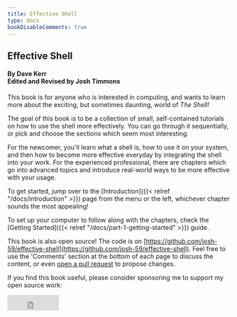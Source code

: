 ```yaml
---
title: Effective Shell
type: docs
bookDisableComments: true
---
```


## Effective Shell
#### By Dave Kerr <br>Edited and Revised by Josh Timmons

This book is for anyone who is interested in computing, and wants to learn more about the exciting, but sometimes daunting, world of _The Shell!_

The goal of this book is to be a collection of small, self-contained tutorials on how to use the shell more effectively.
You can go through it sequentially, or pick and choose the sections which seem most interesting.

For the newcomer, you'll learn what a shell is, how to use it on your system, and then how to become more effective everyday by integrating the shell into your work.
For the experienced professional, there are chapters which go into advanced topics and introduce real-world ways to be more effective with your usage.

To get started, jump over to the [Introduction]({{< relref "/docs/introduction" >}}) page from the menu or the left, whichever chapter sounds the most appealing!

To set up your computer to follow along with the chapters, check the [Getting Started]({{< relref "/docs/part-1-getting-started" >}}) guide.

This book is also open source! The code is on [https://github.com/josh-59/effective-shell](https://github.com/josh-59/effective-shell). Feel free to use the 'Comments' section at the bottom of each page to discuss the content, or even [open a pull request](https://github.com/josh-59/effective-shell/pulls) to propose changes.

If you find this book useful, please consider sponsoring me to support my open source work:

<iframe src="https://github.com/sponsors/dwmkerr/button" title="Sponsor dwmkerr" height="35" width="116" style="border: 0;"></iframe>


